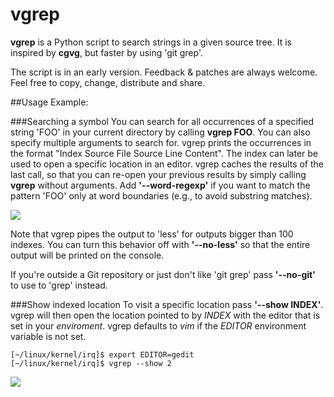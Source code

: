 # vgrep

**vgrep** is a Python script to search strings in a given source tree.  It is
inspired by **cgvg**, but faster by using 'git grep'.

The script is in an early version.  Feedback & patches are always welcome.  Feel
free to copy, change, distribute and share.

##Usage Example:

###Searching a symbol
You can search for all occurrences of a specified string 'FOO' in your current
directory by calling **vgrep FOO**.  You can also specify multiple arguments
to search for.  vgrep prints the occurrences in the format "Index  Source File
Source Line  Content".  The index can later be used to open a specific location
in an editor.  vgrep caches the results of the last call, so that you can
re-open your previous results by simply calling **vgrep** without arguments.
Add **'--word-regexp'** if you want to match the pattern 'FOO' only at word
boundaries (e.g., to avoid substring matches).

![](https://github.com/vrothberg/vgrep/blob/master/screenshots/grep_example.png)

Note that vgrep pipes the output to 'less' for outputs bigger than 100 indexes.
You can turn this behavior off with **'--no-less'** so that the entire output
will be printed on the console.

If you're outside a Git repository or just don't like 'git grep' pass
**'--no-git'** to use to 'grep' instead.

###Show indexed location
To visit a specific location pass **'--show INDEX'**.  vgrep will then open the
location pointed to by *INDEX* with the editor that is set in your *enviroment*.
vgrep defaults to *vim* if the *EDITOR* environment variable is not set.

```
[~/linux/kernel/irq]$ export EDITOR=gedit
[~/linux/kernel/irq]$ vgrep --show 2
```

![](https://github.com/vrothberg/vgrep/blob/master/screenshots/show_example.png)

